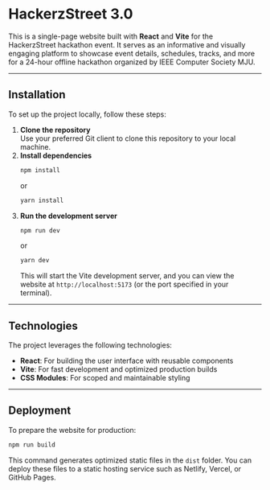# HackerzStreet 3.0

This is a single-page website built with **React** and **Vite** for the HackerzStreet hackathon event. It serves as an informative and visually engaging platform to showcase event details, schedules, tracks, and more for a 24-hour offline hackathon organized by IEEE Computer Society MJU.

---

## Installation

To set up the project locally, follow these steps:

1. **Clone the repository**  
   Use your preferred Git client to clone this repository to your local machine.
2. **Install dependencies**  
   ```bash
   npm install
   ```
   or
   ```bash
   yarn install
   ```
3. **Run the development server**  
   ```bash
   npm run dev
   ```
   or
   ```bash
   yarn dev
   ```
   This will start the Vite development server, and you can view the website at `http://localhost:5173` (or the port specified in your terminal).

---

## Technologies

The project leverages the following technologies:

- **React**: For building the user interface with reusable components
- **Vite**: For fast development and optimized production builds
- **CSS Modules**: For scoped and maintainable styling

---

## Deployment

To prepare the website for production:

```bash
npm run build
```

This command generates optimized static files in the `dist` folder. You can deploy these files to a static hosting service such as Netlify, Vercel, or GitHub Pages.
